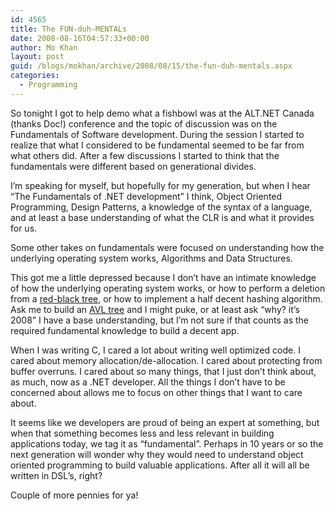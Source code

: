```yaml
---
id: 4565
title: The FUN-duh-MENTALs
date: 2008-08-16T04:57:33+00:00
author: Mo Khan
layout: post
guid: /blogs/mokhan/archive/2008/08/15/the-fun-duh-mentals.aspx
categories:
  - Programming
---
```

So tonight I got to help demo what a fishbowl was at the ALT.NET Canada (thanks Doc!) conference and the topic of discussion was on the Fundamentals of Software development. During the session I started to realize that what I considered to be fundamental seemed to be far from what others did. After a few discussions I started to think that the fundamentals were different based on generational divides.

I&#8217;m speaking for myself, but hopefully for my generation, but when I hear &#8220;The Fundamentals of .NET development&#8221; I think, Object Oriented Programming, Design Patterns, a knowledge of the syntax of a language, and at least a base understanding of what the CLR is and what it provides for us.

Some other takes on fundamentals were focused on understanding how the underlying operating system works, Algorithms and Data Structures.

This got me a little depressed because I don&#8217;t have an intimate knowledge of how the underlying operating system works, or how to perform a deletion from a [red-black tree](http://www.cse.ohio-state.edu/~gurari/course/cis680/cis680Ch11.html), or how to implement a half decent hashing algorithm. Ask me to build an [AVL tree](http://en.wikipedia.org/wiki/AVL_tree) and I might puke, or at least ask &#8220;why? it&#8217;s 2008&#8221; I have a base understanding, but I&#8217;m not sure if that counts as the required fundamental knowledge to build a decent app. 

When I was writing C, I cared a lot about writing well optimized code. I cared about memory allocation/de-allocation. I cared about protecting from buffer overruns. I cared about so many things, that I just don&#8217;t think about, as much, now as a .NET developer. All the things I don&#8217;t have to be concerned about allows me to focus on other things that I want to care about.

It seems like we developers are proud of being an expert at something, but when that something becomes less and less relevant in building applications today, we tag it as &#8220;fundamental&#8221;. Perhaps in 10 years or so the next generation will wonder why they would need to understand object oriented programming to build valuable applications. After all it will all be written in DSL&#8217;s, right?

Couple of more pennies for ya!